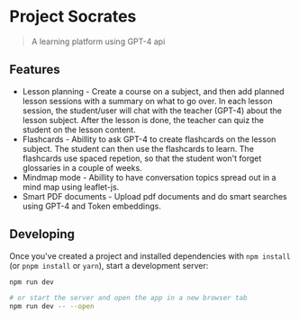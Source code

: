 # Project Socrates
> A learning platform using GPT-4 api

## Features
* Lesson planning - Create a course on a subject, and then add planned lesson sessions with a summary on what to go over. In each lesson session, the student/user will chat with the teacher (GPT-4) about the lesson subject. After the lesson is done, the teacher can quiz the student on the lesson content.
* Flashcards - Abillity to ask GPT-4 to create flashcards on the lesson subject. The student can then use the flashcards to learn. The flashcards use spaced repetion, so that the student won't forget glossaries in a couple of weeks.
* Mindmap mode - Abillity to have conversation topics spread out in a mind map using leaflet-js.
* Smart PDF documents - Upload pdf documents and do smart searches using GPT-4 and Token embeddings. 



## Developing

Once you've created a project and installed dependencies with `npm install` (or `pnpm install` or `yarn`), start a development server:

```bash
npm run dev

# or start the server and open the app in a new browser tab
npm run dev -- --open
```


